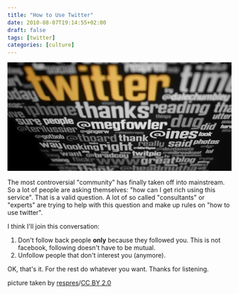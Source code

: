 ```yaml
---
title: "How to Use Twitter"
date: 2010-08-07T19:14:55+02:00
draft: false
tags: [twitter]
categories: [culture]
---
```


![Twitter Wall](cover.jpg)

The most controversial "community" has finally taken off into mainstream. So a lot of people are asking themselves: "how can I get rich using this service". That is a valid question. A lot of so called "consultants" or "experts" are trying to help with this question and make up rules on "how to use twitter".

I think I'll join this conversation:

1. Don't follow back people **only** because they followed you. This is not facebook, following doesn't have to be mutual.
2. Unfollow people that don't interest you (anymore).

OK, that's it. For the rest do whatever you want. Thanks for listening.

picture taken by [respres](http://www.flickr.com/photos/respres/3231178720/)/[CC BY 2.0 ](http://creativecommons.org/licenses/by/2.0/deed.en)
